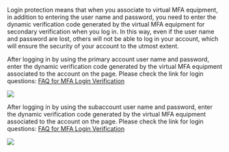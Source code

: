 Login protection means that when you associate to virtual MFA equipment, in addition to entering the user name and password, you need to enter the dynamic verification code generated by the virtual MFA equipment for secondary verification when you log in. In this way, even if the user name and password are lost, others will not be able to log in your account, which will ensure the security of your account to the utmost extent.

 

After logging in by using the primary account user name and password, enter the dynamic verification code generated by the virtual MFA equipment associated to the account on the page. Please check the link for login questions: [FAQ for MFA Login Verification](https://www.jdcloud.com/help/detail/3504/isCatalog/1)

<div><img align=center src=https://github.com/jdcloudcom/cn/blob/edit/image/IAM/Virtual%20MFA%20device/MFA%E7%99%BB%E9%99%86%E9%AA%8C%E8%AF%811.png></div>

After logging in by using the subaccount user name and password, enter the dynamic verification code generated by the virtual MFA equipment associated to the account on the page. Please check the link for login questions: [FAQ for MFA Login Verification](https://www.jdcloud.com/help/detail/3504/isCatalog/1)

<div><img align=center src=https://github.com/jdcloudcom/cn/blob/edit/image/IAM/Virtual%20MFA%20device/MFA%E7%99%BB%E5%BD%95%E9%AA%8C%E8%AF%812.png></div>
